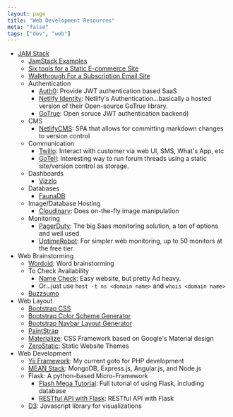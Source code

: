 ```yaml
---
layout: page
title: "Web Development Resources"
meta: "false"
tags: ["dev", "web"]
---
```


- [JAM Stack](https://www.jamstack.org)
  - [JamStack Examples](https://jamstack.org/examples/)
  - [Six tools for a Static E-commerce Site](https://www.netlify.com/blog/2015/08/25/a-great-fast-static-e-commerce-experience-with-6-easy-tools/)
  - [Walkthrough For a Subscription Email Site](https://trolley.link/2019/03/03/paid-email-newsletter.html)
  - Authentication
    - [Auth0](https://auth0.com/): Provide JWT authentication based SaaS
    - [Netlify Identity](https://www.netlify.com/docs/identity/): Netlify's Authentication...basically a hosted version of their Open-source GoTrue library.
    - [GoTrue](https://github.com/netlify/gotrue): Open soruce JWT authentication backend)
  - CMS
    - [NetlifyCMS](https://github.com/netlify/netlify-cms): SPA that allows for committing markdown changes to version control
  - Communication
    - [Twilio](https://www.twilio.com/): Interact with customer via web UI, SMS, What's App, etc
    - [GoTell](https://github.com/netlify/gotell): Interesting way to run forum threads using a static site/version control as storage.
  - Dashboards
    - [Vizzlo](https://vizzlo.com/)    
  - Databases
    - [FaunaDB](https://fauna.com/)
  - Image/Database Hosting
    - [Cloudinary](https://cloudinary.com/): Does on-the-fly image manipulation
  - Monitoring
    - [PagerDuty](https://www.pagerduty.com/): The big Saas monitoring solution, a ton of options and well used.
    - [UptimeRobot](https://uptimerobot.com/): For simpler web monitoring, up to 50 monitors at the free tier.
- Web Brainstorming
  - [Wordoid](https://wordoid.com/): Word brainstorming
  - To Check Availability
    - [Name Check](https://namechk.com/): Easy website, but pretty Ad heavy.
    - Or...just use `host -t ns <domain name>` and `whois <domain name>` 
  - [Buzzsumo](https://app.buzzsumo.com)
- Web Layout
  - [Bootstrap CSS](http://getbootstrap.com/css/)
  - [Bootstrap Color Scheme Generator](http://www.lavishbootstrap.com/)
  - [Bootstrap Navbar Layout Generator](http://twbscolor.smarchal.com/)
  - [PaintStrap](http://paintstrap.com/)
  - [Materialize](http://materializecss.com/): CSS Framework based on Google's Material design
  - [ZeroStatic](https://www.zerostatic.io): Static Website Themes
- Web Development
  - [Yii Framework](http://www.yiiframework.com/): My current goto for PHP development
  - [MEAN Stack](http://mean.io/#!/): MongoDB, Express.js, Angular.js, and Node.js
  - Flask: A python-based Micro-Framework
    - [Flash Mega Tutorial](http://blog.miguelgrinberg.com/post/the-flask-mega-tutorial-part-i-hello-world): Full tutorial of using Flask, including database
    - [RESTful API with Flask](http://blog.miguelgrinberg.com/post/designing-a-restful-api-with-python-and-flask): RESTful API with Flask
  - [D3](https://github.com/mbostock/d3/wiki/Gallery):  Javascript library for visualizations 